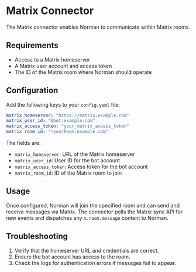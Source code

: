 # Matrix Connector

The Matrix connector enables Norman to communicate within Matrix rooms.

## Requirements

- Access to a Matrix homeserver
- A Matrix user account and access token
- The ID of the Matrix room where Norman should operate

## Configuration

Add the following keys to your `config.yaml` file:

```yaml
matrix_homeserver: "https://matrix.example.com"
matrix_user_id: "@bot:example.com"
matrix_access_token: "your_matrix_access_token"
matrix_room_id: "!yourRoom:example.com"
```

The fields are:

- `matrix_homeserver`: URL of the Matrix homeserver
- `matrix_user_id`: User ID for the bot account
- `matrix_access_token`: Access token for the bot account
- `matrix_room_id`: ID of the Matrix room to join

## Usage

Once configured, Norman will join the specified room and can send and receive messages via Matrix.
The connector polls the Matrix sync API for new events and dispatches any
`m.room.message` content to Norman.

## Troubleshooting

1. Verify that the homeserver URL and credentials are correct.
2. Ensure the bot account has access to the room.
3. Check the logs for authentication errors if messages fail to appear.
